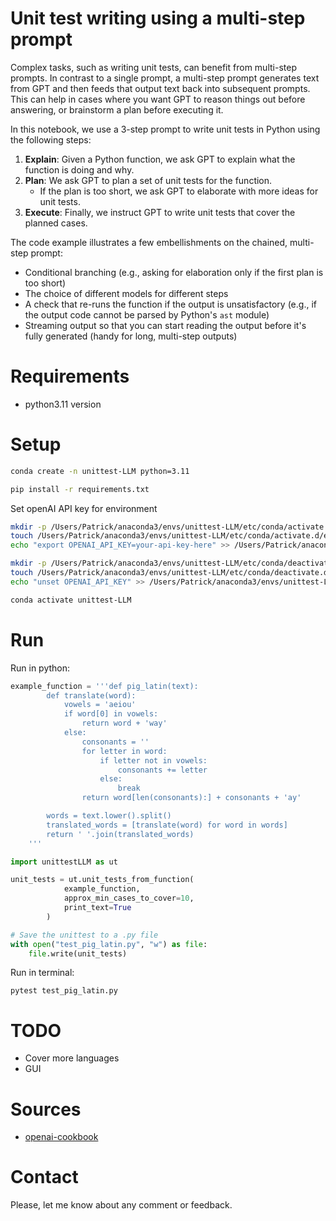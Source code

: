 # Unit test writing using a multi-step prompt

Complex tasks, such as writing unit tests, can benefit from multi-step prompts. In contrast to a single prompt, a multi-step prompt generates text from GPT and then feeds that output text back into subsequent prompts. This can help in cases where you want GPT to reason things out before answering, or brainstorm a plan before executing it.

In this notebook, we use a 3-step prompt to write unit tests in Python using the following steps:

1. **Explain**: Given a Python function, we ask GPT to explain what the function is doing and why.
2. **Plan**: We ask GPT to plan a set of unit tests for the function.
    - If the plan is too short, we ask GPT to elaborate with more ideas for unit tests.
3. **Execute**: Finally, we instruct GPT to write unit tests that cover the planned cases.

The code example illustrates a few embellishments on the chained, multi-step prompt:

- Conditional branching (e.g., asking for elaboration only if the first plan is too short)
- The choice of different models for different steps
- A check that re-runs the function if the output is unsatisfactory (e.g., if the output code cannot be parsed by Python's `ast` module)
- Streaming output so that you can start reading the output before it's fully generated (handy for long, multi-step outputs)


# Requirements

* python3.11 version


# Setup

```bash
conda create -n unittest-LLM python=3.11
```

```sh
pip install -r requirements.txt
```

Set openAI API key for environment

```bash
mkdir -p /Users/Patrick/anaconda3/envs/unittest-LLM/etc/conda/activate.d/
touch /Users/Patrick/anaconda3/envs/unittest-LLM/etc/conda/activate.d/env_vars.sh
echo "export OPENAI_API_KEY=your-api-key-here" >> /Users/Patrick/anaconda3/envs/unittest-LLM/etc/conda/activate.d/env_vars.sh

mkdir -p /Users/Patrick/anaconda3/envs/unittest-LLM/etc/conda/deactivate.d/
touch /Users/Patrick/anaconda3/envs/unittest-LLM/etc/conda/deactivate.d/env_vars.sh
echo "unset OPENAI_API_KEY" >> /Users/Patrick/anaconda3/envs/unittest-LLM/etc/conda/deactivate.d/env_vars.sh

conda activate unittest-LLM
```

# Run

Run in python:
```python
example_function = '''def pig_latin(text):
        def translate(word):
            vowels = 'aeiou'
            if word[0] in vowels:
                return word + 'way'
            else:
                consonants = ''
                for letter in word:
                    if letter not in vowels:
                        consonants += letter
                    else:
                        break
                return word[len(consonants):] + consonants + 'ay'

        words = text.lower().split()
        translated_words = [translate(word) for word in words]
        return ' '.join(translated_words)
    '''

import unittestLLM as ut

unit_tests = ut.unit_tests_from_function(
            example_function,
            approx_min_cases_to_cover=10,
            print_text=True
        )

# Save the unittest to a .py file
with open("test_pig_latin.py", "w") as file:
    file.write(unit_tests)
```

Run in terminal:
```bsh
pytest test_pig_latin.py
```

# TODO

* Cover more languages
* GUI
 
# Sources

* [openai-cookbook](https://github.com/openai/openai-cookbook)

# Contact

Please, let me know about any comment or feedback.
